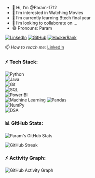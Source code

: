 - 👋 Hi, I’m @Param-1712
- 👀 I’m interested in Watching Movies
- 🌱 I’m currently learning Btech final year
- 💞️ I’m looking to collaborate on ...
- 😄 Pronouns: Param

<!---
Param-1712/Param-1712 is a ✨ special ✨ repository because its `README.md` (this file) appears on your GitHub profile.
You can click the Preview link to take a look at your changes.
--->
[![LinkedIn](https://img.shields.io/badge/LinkedIn-0077B5?style=for-the-badge&logo=linkedin&logoColor=white)](https://www.linkedin.com/in/paramesh-edavalapati-794b47309/)
[![GitHub](https://img.shields.io/badge/GitHub-181717?style=for-the-badge&logo=github&logoColor=white)](https://github.com/Param-1712)
[![HackerRank](https://img.shields.io/badge/HackerRank-00EA64?style=for-the-badge&logo=hackerrank&logoColor=white)]()

📫 *How to reach me:* [LinkedIn](https://www.linkedin.com/in/paramesh-edavalapati-794b47309/)
### ⚡ Tech Stack:
![Python](https://img.shields.io/badge/Python-3776AB?style=for-the-badge&logo=python&logoColor=white)  
![Java](https://img.shields.io/badge/Java-007396?style=for-the-badge&logo=java&logoColor=white)  
![Git](https://img.shields.io/badge/Git-F05032?style=for-the-badge&logo=git&logoColor=white)  
![SQL](https://img.shields.io/badge/SQL-4479A1?style=for-the-badge&logo=postgresql&logoColor=white)  
![Power BI](https://img.shields.io/badge/PowerBI-F2C811?style=for-the-badge&logo=powerbi&logoColor=black)  
![Machine Learning](https://img.shields.io/badge/Machine%20Learning-FF6F00?style=for-the-badge&logo=ai&logoColor=white)
![Pandas](https://img.shields.io/badge/Pandas-150458?style=for-the-badge&logo=pandas&logoColor=white)  
![NumPy](https://img.shields.io/badge/Numpy-013243?style=for-the-badge&logo=numpy&logoColor=white)  
![DSA](https://img.shields.io/badge/DSA-FFA500?style=for-the-badge&logo=codeforces&logoColor=white)  

### 📊 GitHub Stats:
![Param's GitHub Stats](https://github-readme-stats.vercel.app/api?username=Param-1712&show_icons=true&theme=radical)

![GitHub Streak](https://streak-stats.demolab.com?user=Param-1712&theme=radical&hide_border=true)



### ⚡ Activity Graph:
![GitHub Activity Graph](https://github-readme-activity-graph.vercel.app/graph?username=Param-1712&theme=react-dark)
